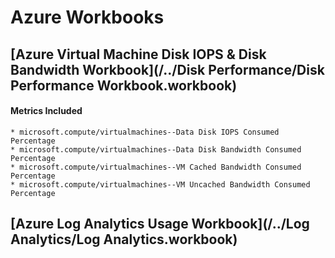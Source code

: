 # Azure Workbooks

## [Azure Virtual Machine Disk IOPS & Disk Bandwidth Workbook](/../Disk Performance/Disk Performance Workbook.workbook)
    
#### Metrics Included
    * microsoft.compute/virtualmachines--Data Disk IOPS Consumed Percentage
    * microsoft.compute/virtualmachines--Data Disk Bandwidth Consumed Percentage
    * microsoft.compute/virtualmachines--VM Cached Bandwidth Consumed Percentage
    * microsoft.compute/virtualmachines--VM Uncached Bandwidth Consumed Percentage

## [Azure Log Analytics Usage Workbook](/../Log Analytics/Log Analytics.workbook)







